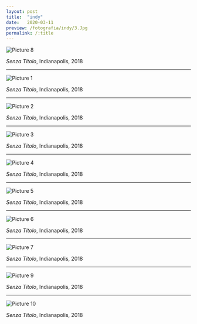 ```yaml
---
layout: post
title:  "indy"
date:   2020-03-11
preview: /fotografia/indy/3.Jpg
permalink: /:title
---
```


![Picture 8](8.Jpg)

_Senza Titolo_, Indianapolis, 2018

---

![Picture 1](1.Jpg)

_Senza Titolo_, Indianapolis, 2018

---

![Picture 2](2.Jpg)

_Senza Titolo_, Indianapolis, 2018

---

![Picture 3](3.Jpg)

_Senza Titolo_, Indianapolis, 2018

---

![Picture 4](4.Jpg)

_Senza Titolo_, Indianapolis, 2018

---

![Picture 5](5.Jpg)

_Senza Titolo_, Indianapolis, 2018

---

![Picture 6](6.Jpg)

_Senza Titolo_, Indianapolis, 2018

---

![Picture 7](7.Jpg)

_Senza Titolo_, Indianapolis, 2018

---

![Picture 9](9.Jpg)

_Senza Titolo_, Indianapolis, 2018

---

![Picture 10](10.Jpg)

_Senza Titolo_, Indianapolis, 2018



